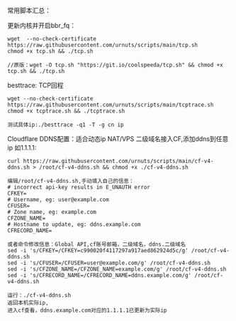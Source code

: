 常用脚本汇总：


更新内核并开启bbr_fq：

    wget  --no-check-certificate https://raw.githubusercontent.com/urnuts/scripts/main/tcp.sh
    chmod +x tcp.sh && ./tcp.sh
    
    //原版：wget -O tcp.sh "https://git.io/coolspeeda/tcp.sh" && chmod +x tcp.sh && ./tcp.sh
    
    
besttrace: TCP回程
    
    wget --no-check-certificate https://raw.githubusercontent.com/urnuts/scripts/main/tcptrace.sh
    chmod +x tcptrace.sh && ./tcptrace.sh
    
    测试具体ip:./besttrace -q1 -T -g cn ip
    

    
Cloudflare DDNS配置：适合动态ip NAT/VPS
二级域名接入CF,添加ddns到任意ip 如1.1.1.1:

    curl https://raw.githubusercontent.com/urnuts/scripts/main/cf-v4-ddns.sh > /root/cf-v4-ddns.sh && chmod +x ./cf-v4-ddns.sh
    
    编辑/root/cf-v4-ddns.sh,手动填入自己的信息：
    # incorrect api-key results in E_UNAUTH error
    CFKEY=
    # Username, eg: user@example.com
    CFUSER=
    # Zone name, eg: example.com
    CFZONE_NAME=
    # Hostname to update, eg: ddns.example.com
    CFRECORD_NAME=

    或者命令修改信息：Global API,cf账号邮箱，二级域名，ddns.二级域名
    sed -i 's/CFKEY=/CFKEY=c990020f4117297a917aed862924d5c/g' /root/cf-v4-ddns.sh
    sed -i 's/CFUSER=/CFUSER=user@example.com/g' /root/cf-v4-ddns.sh
    sed -i 's/CFZONE_NAME=/CFZONE_NAME=example.com/g' /root/cf-v4-ddns.sh
    sed -i 's/CFRECORD_NAME=/CFRECORD_NAME=ddns.example.com/g' /root/cf-v4-ddns.sh

    运行：./cf-v4-ddns.sh
    返回本机实际ip,
    进入cf查看，ddns.example.com对应的1.1.1.1已更新为实际ip
    
    

